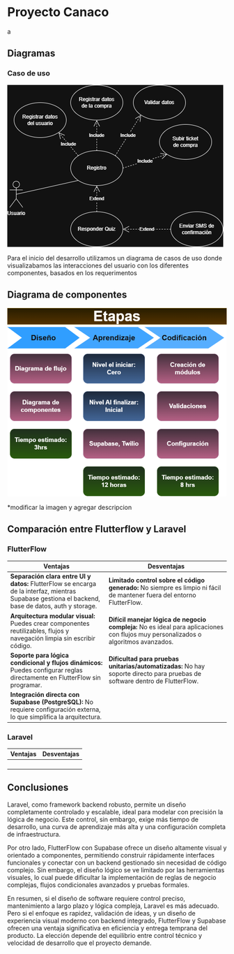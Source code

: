 # Proyecto Canaco

a

## Diagramas

### Caso de uso

![Engelbart](/Diagramas/CasoDeUso.png)

Para el inicio del desarrollo utilizamos un diagrama de casos de uso donde visualizabamos las interacciones del usuario con los diferentes componentes, basados en los requerimentos

## Diagrama de componentes

![Engelbart](/Diagramas/DiagramaDeComponentes.png)

*modificar la imagen y agregar descripcion

## Comparación entre Flutterflow y Laravel

### FlutterFlow

| Ventajas                                                                                                                                              | Desventajas                                                                                                                          |
|-------------------------------------------------------------------------------------------------------------------------------------------------------|--------------------------------------------------------------------------------------------------------------------------------------|
| **Separación clara entre UI y datos:** FlutterFlow se  encarga de la interfaz, mientras Supabase gestiona  el backend, base de datos, auth y storage. | **Limitado control sobre el código generado:** No siempre es  limpio ni fácil de mantener fuera del entorno FlutterFlow.             |
| **Arquitectura modular visual:** Puedes crear componentes  reutilizables, flujos y navegación limpia sin escribir código.                             | **Difícil manejar lógica de negocio compleja:** No es ideal para  aplicaciones con flujos muy personalizados o algoritmos avanzados. |
| **Soporte para lógica condicional y flujos dinámicos:**  Puedes configurar reglas directamente en FlutterFlow sin programar.                          | **Dificultad para pruebas unitarias/automatizadas:** No hay soporte  directo para pruebas de software dentro de FlutterFlow.         |
| **Integración directa con Supabase (PostgreSQL):** No requiere  configuración externa, lo que simplifica la arquitectura.                             |                                                                                                                                      |

### Laravel

| Ventajas | Desventajas |
|----------|-------------|
|          |             |
|          |             |
|          |             |
|          |             |

## Conclusiones

Laravel, como framework backend robusto, permite un diseño completamente controlado y escalable, ideal para modelar con precisión la lógica de negocio. Este control, sin embargo, exige más tiempo de desarrollo, una curva de aprendizaje más alta y una configuración completa de infraestructura.

Por otro lado, FlutterFlow con Supabase ofrece un diseño altamente visual y orientado a componentes, permitiendo construir rápidamente interfaces funcionales y conectar con un backend gestionado sin necesidad de código complejo. Sin embargo, el diseño lógico se ve limitado por las herramientas visuales, lo cual puede dificultar la implementación de reglas de negocio complejas, flujos condicionales avanzados y pruebas formales.

En resumen, si el diseño de software requiere control preciso, mantenimiento a largo plazo y lógica compleja, Laravel es más adecuado. Pero si el enfoque es rapidez, validación de ideas, y un diseño de experiencia visual moderno con backend integrado, FlutterFlow y Supabase ofrecen una ventaja significativa en eficiencia y entrega temprana del producto. La elección depende del equilibrio entre control técnico y velocidad de desarrollo que el proyecto demande.

